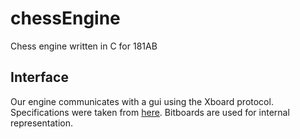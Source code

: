 # chessEngine
Chess engine written in C for 181AB
## Interface
Our engine communicates with a gui using the Xboard protocol. Specifications were taken from [here](https://www.gnu.org/software/xboard/engine-intf.html#8).
Bitboards are used for internal representation.
